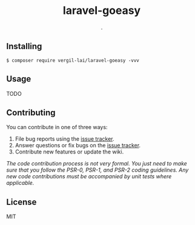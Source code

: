<h1 align="center"> laravel-goeasy </h1>

<p align="center"> .</p>


## Installing

```shell
$ composer require vergil-lai/laravel-goeasy -vvv
```

## Usage

TODO

## Contributing

You can contribute in one of three ways:

1. File bug reports using the [issue tracker](https://github.com/vergil-lai/laravel-goeasy/issues).
2. Answer questions or fix bugs on the [issue tracker](https://github.com/vergil-lai/laravel-goeasy/issues).
3. Contribute new features or update the wiki.

_The code contribution process is not very formal. You just need to make sure that you follow the PSR-0, PSR-1, and PSR-2 coding guidelines. Any new code contributions must be accompanied by unit tests where applicable._

## License

MIT